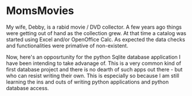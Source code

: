 # MomsMovies

My wife, Debby, is a rabid movie / DVD collector. A few years ago things were getting out of hand as the collection grew. At that time a catalog was started using Excel and/or OpenOffice Calc. As expected the data checks and functionalities were primative of non-existent.

Now, here's an opposrtunity for the python Sqlite database application I have been intending to take advanage of. This is a very common kind of first database project and there is no dearth of such apps out there - but who can resist writing their own. This is especially so because I am still learning the ins and outs of writing python applications and python database access.

